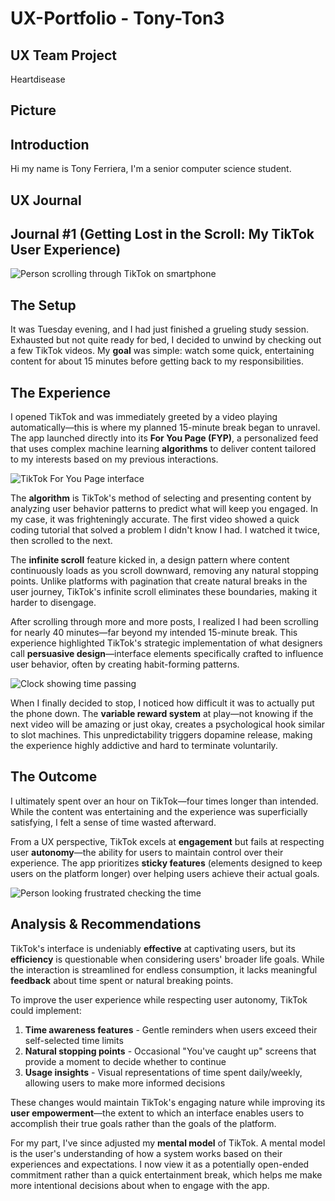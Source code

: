 # UX-Portfolio - Tony-Ton3

## UX Team Project

Heartdisease

## Picture

## Introduction

Hi my name is Tony Ferriera, I'm a senior computer science student.

## UX Journal
## Journal #1 (Getting Lost in the Scroll: My TikTok User Experience)

![Person scrolling through TikTok on smartphone](https://media.cnn.com/api/v1/images/stellar/prod/220208112441-13-tiktok-app-stock.jpg?q=h_1333,w_2000,x_0,y_0)

## The Setup

It was Tuesday evening, and I had just finished a grueling study session. Exhausted but not quite ready for bed, I decided to unwind by checking out a few TikTok videos. My **goal** was simple: watch some quick, entertaining content for about 15 minutes before getting back to my responsibilities.

## The Experience

I opened TikTok and was immediately greeted by a video playing automatically—this is where my planned 15-minute break began to unravel. The app launched directly into its **For You Page (FYP)**, a personalized feed that uses complex machine learning **algorithms** to deliver content tailored to my interests based on my previous interactions.

![TikTok For You Page interface](https://miro.medium.com/v2/resize:fit:471/1*ycM7oEy1H0NID5f7fizHlA.png)

The **algorithm** is TikTok's method of selecting and presenting content by analyzing user behavior patterns to predict what will keep you engaged. In my case, it was frighteningly accurate. The first video showed a quick coding tutorial that solved a problem I didn't know I had. I watched it twice, then scrolled to the next.

The **infinite scroll** feature kicked in, a design pattern where content continuously loads as you scroll downward, removing any natural stopping points. Unlike platforms with pagination that create natural breaks in the user journey, TikTok's infinite scroll eliminates these boundaries, making it harder to disengage.

After scrolling through more and more posts, I realized I had been scrolling for nearly 40 minutes—far beyond my intended 15-minute break. This experience highlighted TikTok's strategic implementation of what designers call **persuasive design**—interface elements specifically crafted to influence user behavior, often by creating habit-forming patterns.

![Clock showing time passing](https://media.gettyimages.com/id/1369345481/video/time-04.jpg?s=640x640&k=20&c=JGdmt4k18p4-P3yK10zEXKwpse86NkBZl-U7-XPOHPo=)

When I finally decided to stop, I noticed how difficult it was to actually put the phone down. The **variable reward system** at play—not knowing if the next video will be amazing or just okay, creates a psychological hook similar to slot machines. This unpredictability triggers dopamine release, making the experience highly addictive and hard to terminate voluntarily.

## The Outcome

I ultimately spent over an hour on TikTok—four times longer than intended. While the content was entertaining and the experience was superficially satisfying, I felt a sense of time wasted afterward.

From a UX perspective, TikTok excels at **engagement** but fails at respecting user **autonomy**—the ability for users to maintain control over their experience. The app prioritizes **sticky features** (elements designed to keep users on the platform longer) over helping users achieve their actual goals.

![Person looking frustrated checking the time](https://static.vecteezy.com/system/resources/previews/026/685/734/non_2x/unhappy-bored-man-look-at-hourglass-tired-of-long-waiting-upset-sad-male-observe-sandglass-checking-time-counting-minutes-boredom-and-anticipation-flat-illustration-vector.jpg)

## Analysis & Recommendations

TikTok's interface is undeniably **effective** at captivating users, but its **efficiency** is questionable when considering users' broader life goals. While the interaction is streamlined for endless consumption, it lacks meaningful **feedback** about time spent or natural breaking points.

To improve the user experience while respecting user autonomy, TikTok could implement:

1. **Time awareness features** - Gentle reminders when users exceed their self-selected time limits
2. **Natural stopping points** - Occasional "You've caught up" screens that provide a moment to decide whether to continue
3. **Usage insights** - Visual representations of time spent daily/weekly, allowing users to make more informed decisions

These changes would maintain TikTok's engaging nature while improving its **user empowerment**—the extent to which an interface enables users to accomplish their true goals rather than the goals of the platform.

For my part, I've since adjusted my **mental model** of TikTok. A mental model is the user's understanding of how a system works based on their experiences and expectations. I now view it as a potentially open-ended commitment rather than a quick entertainment break, which helps me make more intentional decisions about when to engage with the app.
